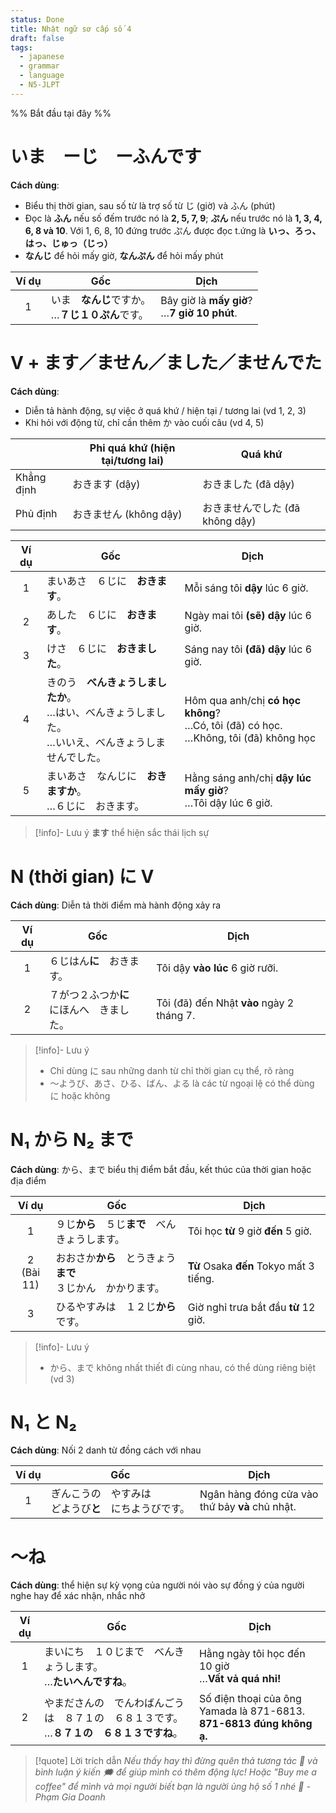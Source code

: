 ```yaml
---
status: Done
title: Nhật ngữ sơ cấp số 4
draft: false
tags:
  - japanese
  - grammar
  - language
  - N5-JLPT
---
```

%% Bắt đầu tại đây %%
# いま　ーじ　ーふんです
**Cách dùng**:
- Biểu thị thời gian, sau số từ là trợ số từ じ (giờ) và ふん (phút)
- Đọc là **ふん** nếu số đếm trước nó là **2, 5, 7, 9**; **ぷん** nếu trước nó là **1, 3, 4, 6, 8 và 10**. Với 1, 6, 8, 10 đứng trước ぷん được đọc t.ứng là **いっ、ろっ、はっ、じゅっ（じっ）**
- **なんじ** để hỏi mấy giờ, **なんぷん** để hỏi mấy phút

| Ví dụ | Gốc                                | Dịch                                             |
| :---: | ---------------------------------- | ------------------------------------------------ |
|   1   | いま　**なんじ**ですか。  <br>…**７じ１０ぷん**です。 | Bây giờ là **mấy giờ**?  <br>…**7 giờ 10 phút**. |

# V + ます／ません／ました／ませんでた
**Cách dùng**:
- Diễn tả hành động, sự việc ở quá khứ / hiện tại / tương lai (vd 1, 2, 3)
- Khi hỏi với động từ, chỉ cần thêm か vào cuối câu (vd 4, 5)

|            | Phi quá khứ (hiện tại/tương lai)<br> | Quá khứ<br>                     |
|:---------- | ------------------------------------ | ------------------------------- |
| Khẳng định | おきます (dậy)                       | おきました (đã dậy)             |
| Phủ định   | おきません (không dậy)               | おきませんでした (đã không dậy) |

| Ví dụ | Gốc                                                                                                          | Dịch                                                                                         |
|:-----:| ------------------------------------------------------------------------------------------------------------ | -------------------------------------------------------------------------------------------- |
|   1   | まいあさ　６じに　**おきます**。                                                                             | Mỗi sáng tôi **dậy** lúc 6 giờ.                                                              |
|   2   | あした　６じに　**おきます**。                                                                               | Ngày mai tôi **(sẽ) dậy** lúc 6 giờ.                                                         |
|   3   | けさ　６じに　**おきました**。                                                                               | Sáng nay tôi **(đã) dậy** lúc 6 giờ.                                                         |
|   4   | きのう　**べんきょうしましたか**。  <br>…はい、べんきょうしました。  <br>…いいえ、べんきょうしませんでした。 | Hôm qua anh/chị **có học không**?  <br>…Có, tôi (đã) có học.  <br>…Không, tôi (đã) không học |
|   5   | まいあさ　なんじに　**おきますか**。  <br>…６じに　おきます。                                                | Hằng sáng anh/chị **dậy lúc mấy giờ**?  <br>…Tôi dậy lúc 6 giờ.                              |

> [!info]- Lưu ý
> **ます** thể hiện sắc thái lịch sự

# N (thời gian) に V
**Cách dùng**: Diễn tả thời điểm mà hành động xảy ra

| Ví dụ | Gốc                           | Dịch                                      |
| :---: | ----------------------------- | ----------------------------------------- |
|   1   | ６じはん**に**　おきます。               | Tôi dậy **vào lúc** 6 giờ rưỡi.           |
|   2   | ７がつ２ふつか**に**　  <br>にほんへ　きました。 | Tôi (đã) đến Nhật **vào** ngày 2 tháng 7. |

> [!info]- Lưu ý
> - Chỉ dùng に sau những danh từ chỉ thời gian cụ thể, rõ ràng
> - ～ようび、あさ、ひる、ばん、よる là các từ ngoại lệ có thể dùng に hoặc không

# N₁ から N₂ まで
**Cách dùng**: から、まで biểu thị điểm bắt đầu, kết thúc của thời gian hoặc địa điểm

|      Ví dụ      | Gốc                                                                | Dịch                                    |
|:---------------:| ------------------------------------------------------------------ | --------------------------------------- |
|        1        | ９じ**から**　５じ**まで**　べんきょうします。                     | Tôi học **từ** 9 giờ **đến** 5 giờ.     |
| 2  <br>(Bài 11) | おおさか**から**　とうきょう**まで**　  <br>３じかん　かかります。 | **Từ** Osaka **đến** Tokyo mất 3 tiếng. |
|        3        | ひるやすみは　１２じ**から**です。                                 | Giờ nghỉ trưa bắt đầu **từ** 12 giờ.    |

> [!info]- Lưu ý
> - から、まで không nhất thiết đi cùng nhau, có thể dùng riêng biệt (vd 3)

# N₁ と N₂
**Cách dùng**: Nối 2 danh từ đồng cách với nhau

| Ví dụ | Gốc                                 | Dịch                                                 |
| :---: | ----------------------------------- | ---------------------------------------------------- |
|   1   | ぎんこうの　やすみは　  <br>どようび**と**　にちようびです。 | Ngân hàng đóng cửa vào  <br>thứ bảy **và** chủ nhật. |

# ～ね
**Cách dùng**: thể hiện sự kỳ vọng của người nói vào sự đồng ý của người nghe hay để xác nhận, nhắc nhở

| Ví dụ | Gốc                                                                                           | Dịch                                                                      |
|:-----:| --------------------------------------------------------------------------------------------- | ------------------------------------------------------------------------- |
|   1   | まいにち　１０じまで　べんきょうします。  <br>…**たいへんですね**。                           | Hằng ngày tôi học đến 10 giờ  <br>…**Vất vả quá nhỉ!**                    |
|   2   | やまださんの　でんわばんごうは　８７１の　６８１３です。  <br>…**８７１の　６８１３ですね**。 | Số điện thoại của ông Yamada là 871-6813.  <br>**871-6813 đúng không ạ.** |

> [!quote] Lời trích dẫn
> *Nếu thấy hay thì đừng quên thả tương tác 💛 và bình luận ý kiến 🗯️ để giúp mình có thêm động lực! Hoặc "Buy me a coffee" để mình và mọi người biết bạn là người ủng hộ số 1 nhé 🎉 - Phạm Gia Doanh*
